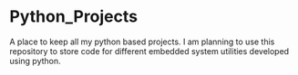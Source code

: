 # Python_Projects
A place to keep all my python based projects.
I am planning to use this repository to store code for different embedded system utilities developed using python.
